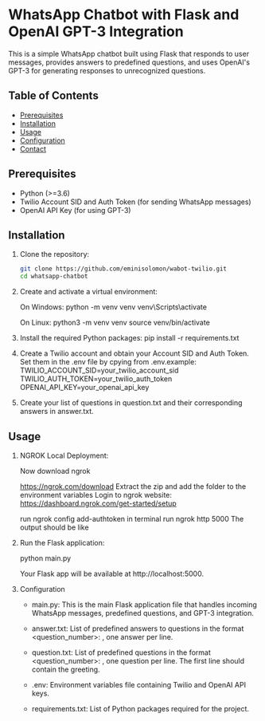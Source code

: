 # WhatsApp Chatbot with Flask and OpenAI GPT-3 Integration

This is a simple WhatsApp chatbot built using Flask that responds to user messages, provides answers to predefined questions, and uses OpenAI's GPT-3 for generating responses to unrecognized questions.

## Table of Contents

- [Prerequisites](#prerequisites)
- [Installation](#installation)
- [Usage](#usage)
- [Configuration](#configuration)
- [Contact](#contact)

## Prerequisites

- Python (>=3.6)
- Twilio Account SID and Auth Token (for sending WhatsApp messages)
- OpenAI API Key (for using GPT-3)

## Installation

1. Clone the repository:

   ```bash
   git clone https://github.com/eminisolomon/wabot-twilio.git
   cd whatsapp-chatbot

   ```

2. Create and activate a virtual environment:

   On Windows:
   python -m venv venv
   venv\Scripts\activate

   On Linux:
   python3 -m venv venv
   source venv/bin/activate

3. Install the required Python packages:
   pip install -r requirements.txt

4. Create a Twilio account and obtain your Account SID and Auth Token. Set them in the .env file by cpying from .env.example:
   TWILIO_ACCOUNT_SID=your_twilio_account_sid
   TWILIO_AUTH_TOKEN=your_twilio_auth_token
   OPENAI_API_KEY=your_openai_api_key

5. Create your list of questions in question.txt and their corresponding answers in answer.txt.

## Usage

1. NGROK Local Deployment:

   Now download ngrok

    https://ngrok.com/download
    Extract the zip and add the folder to the environment variables
    Login to ngrok website: https://dashboard.ngrok.com/get-started/setup

    run ngrok config add-authtoken in terminal
    run ngrok http 5000
    The output should be like
    


2. Run the Flask application:

   python main.py

   Your Flask app will be available at http://localhost:5000.

3. Configuration

   - main.py: This is the main Flask application file that handles incoming WhatsApp messages, predefined questions, and GPT-3 integration.

   - answer.txt: List of predefined answers to questions in the format <question_number>: <answer>, one answer per line.

   - question.txt: List of predefined questions in the format <question_number>: <question>, one question per line. The first line should contain the greeting.

   - .env: Environment variables file containing Twilio and OpenAI API keys.

   - requirements.txt: List of Python packages required for the project.
